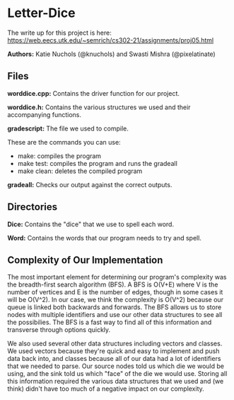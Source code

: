 # Letter-Dice

The write up for this project is here: https://web.eecs.utk.edu/~semrich/cs302-21/assignments/proj05.html

**Authors:** Katie Nuchols (@knuchols) and Swasti Mishra (@pixelatinate)

## Files
**worddice.cpp:**
Contains the driver function for our project.

**worddice.h:**
Contains the various structures we used and their accompanying functions.

**gradescript:**
The file we used to compile. 

These are the commands you can use: 
- make:       compiles the program
- make test:  compiles the program and runs the gradeall
- make clean: deletes the compiled program

**gradeall:**
Checks our output against the correct outputs. 

## Directories
**Dice:**
Contains the "dice" that we use to spell each word. 

**Word:**
Contains the words that our program needs to try and spell. 


## Complexity of Our Implementation
The most important element for determining our program's complexity was the breadth-first search algorithm (BFS). A BFS is O(V+E) where V is the number of vertices and E is the number of edges, though in some cases it will be O(V^2). In our case, we think the complexity is O(V^2) because our queue is linked both backwards and forwards. The BFS allows us to store nodes with multiple identifiers and use our other data structures to see all the possibilies. The BFS is a fast way to find all of this information and transverse through options quickly.

We also used several other data structures including vectors and classes. We used vectors because they're quick and easy to implement and push data back into, and classes because all of our data had a lot of identifiers that we needed to parse. Our source nodes told us which die we would be using, and the sink told us which "face" of the die we would use. Storing all this information required the various data structures that we used and (we think) didn't have too much of a negative impact on our complexity. 
